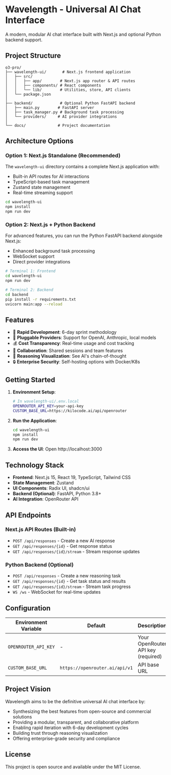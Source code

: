 # Wavelength - Universal AI Chat Interface

A modern, modular AI chat interface built with Next.js and optional Python backend support.

## Project Structure

```
o3-pro/
├── wavelength-ui/       # Next.js frontend application
│   ├── src/
│   │   ├── app/        # Next.js app router & API routes
│   │   ├── components/ # React components
│   │   └── lib/        # Utilities, store, API clients
│   └── package.json
│
├── backend/            # Optional Python FastAPI backend
│   ├── main.py        # FastAPI server
│   ├── task_manager.py # Background task processing
│   └── providers/     # AI provider integrations
│
└── docs/              # Project documentation
```

## Architecture Options

### Option 1: Next.js Standalone (Recommended)
The `wavelength-ui` directory contains a complete Next.js application with:
- Built-in API routes for AI interactions
- TypeScript-based task management
- Zustand state management
- Real-time streaming support

```bash
cd wavelength-ui
npm install
npm run dev
```

### Option 2: Next.js + Python Backend
For advanced features, you can run the Python FastAPI backend alongside Next.js:
- Enhanced background task processing
- WebSocket support
- Direct provider integrations

```bash
# Terminal 1: Frontend
cd wavelength-ui
npm run dev

# Terminal 2: Backend
cd backend
pip install -r requirements.txt
uvicorn main:app --reload
```

## Features

- 🚀 **Rapid Development**: 6-day sprint methodology
- 🔌 **Pluggable Providers**: Support for OpenAI, Anthropic, local models
- 💰 **Cost Transparency**: Real-time usage and cost tracking
- 🤝 **Collaboration**: Shared sessions and team features
- 🧠 **Reasoning Visualization**: See AI's chain-of-thought
- 🔒 **Enterprise Security**: Self-hosting options with Docker/K8s

## Getting Started

1. **Environment Setup**:
   ```bash
   # In wavelength-ui/.env.local
   OPENROUTER_API_KEY=your-api-key
   CUSTOM_BASE_URL=https://kilocode.ai/api/openrouter
   ```

2. **Run the Application**:
   ```bash
   cd wavelength-ui
   npm install
   npm run dev
   ```

3. **Access the UI**: Open http://localhost:3000

## Technology Stack

- **Frontend**: Next.js 15, React 19, TypeScript, Tailwind CSS
- **State Management**: Zustand
- **UI Components**: Radix UI, shadcn/ui
- **Backend (Optional)**: FastAPI, Python 3.8+
- **AI Integration**: OpenRouter API

## API Endpoints

### Next.js API Routes (Built-in)
- `POST /api/responses` - Create a new AI response
- `GET /api/responses/{id}` - Get response status
- `GET /api/responses/{id}/stream` - Stream response updates

### Python Backend (Optional)
- `POST /api/responses` - Create a new reasoning task
- `GET /api/responses/{id}` - Get task status and results
- `GET /api/responses/{id}/stream` - Stream task progress
- `WS /ws` - WebSocket for real-time updates

## Configuration

| Environment Variable | Default | Description |
|---------------------|---------|-------------|
| `OPENROUTER_API_KEY` | - | Your OpenRouter API key (required) |
| `CUSTOM_BASE_URL` | `https://openrouter.ai/api/v1` | API base URL |

## Project Vision

Wavelength aims to be the definitive universal AI chat interface by:
- Synthesizing the best features from open-source and commercial solutions
- Providing a modular, transparent, and collaborative platform
- Enabling rapid iteration with 6-day development cycles
- Building trust through reasoning visualization
- Offering enterprise-grade security and compliance

## License

This project is open source and available under the MIT License.